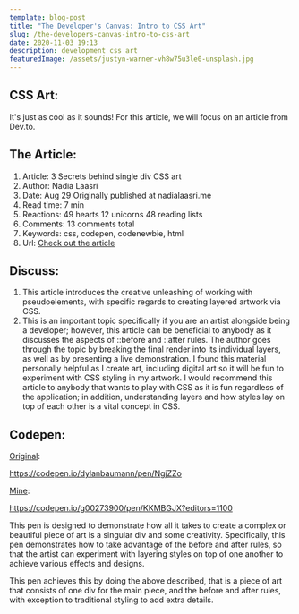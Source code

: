 ```yaml
---
template: blog-post
title: "The Developer's Canvas: Intro to CSS Art"
slug: /the-developers-canvas-intro-to-css-art
date: 2020-11-03 19:13
description: development css art
featuredImage: /assets/justyn-warner-vh8w75u3le0-unsplash.jpg
---
```

## CSS Art:

It's just as cool as it sounds! For this article, we will focus on an article from Dev.to.

## The Article:

1. Article: 3 Secrets behind single div CSS art
2. Author: Nadia Laasri
3. Date: Aug 29 Originally published at nadialaasri.me
4. Read time: 7 min
5. Reactions: 49 hearts 12 unicorns 48 reading lists
6. Comments: 13 comments total
7. Keywords: css, codepen, codenewbie, html
8. Url: [Check out the article](https://dev.to/laasrinadiaa/3-secrets-behind-single-div-css-art-1m64) 

## Discuss:

1. This article introduces the creative unleashing of working with pseudoelements, with specific regards to creating layered artwork via CSS. 
2. This is an important topic specifically if you are an artist alongside being a developer; however, this article can be beneficial to anybody as it discusses the aspects of ::before and ::after rules. The author goes through the topic by breaking the final render into its individual layers, as well as by presenting a live demonstration. I found this material personally helpful as I create art, including digital art so it will be fun to experiment with CSS styling in my artwork. I would recommend this article to anybody that wants to play with CSS as it is fun regardless of the application; in addition, understanding layers and how styles lay on top of each other is a vital concept in CSS.

## Codepen:

[Original](https://codepen.io/dylanbaumann/pen/NgjZZo):

https://codepen.io/dylanbaumann/pen/NgjZZo

[Mine](https://codepen.io/g00273900/pen/KKMBGJX?editors=1100):

https://codepen.io/g00273900/pen/KKMBGJX?editors=1100

This pen is designed to demonstrate how all it takes to create a complex or beautiful piece of art is a singular div and some creativity. Specifically, this pen demonstrates how to take advantage of the before and after rules, so that the artist can experiment with layering styles on top of one another to achieve various effects and designs.

This pen achieves this by doing the above described, that is a piece of art that consists of one div for the main piece, and the before and after rules, with exception to traditional styling to add extra details.
